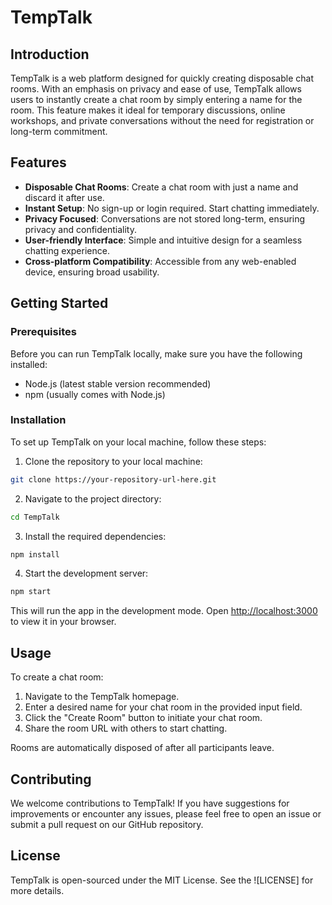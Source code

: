
# TempTalk

## Introduction

TempTalk is a web platform designed for quickly creating disposable chat rooms. With an emphasis on privacy and ease of use, TempTalk allows users to instantly create a chat room by simply entering a name for the room. This feature makes it ideal for temporary discussions, online workshops, and private conversations without the need for registration or long-term commitment.

## Features

- **Disposable Chat Rooms**: Create a chat room with just a name and discard it after use.
- **Instant Setup**: No sign-up or login required. Start chatting immediately.
- **Privacy Focused**: Conversations are not stored long-term, ensuring privacy and confidentiality.
- **User-friendly Interface**: Simple and intuitive design for a seamless chatting experience.
- **Cross-platform Compatibility**: Accessible from any web-enabled device, ensuring broad usability.

## Getting Started

### Prerequisites

Before you can run TempTalk locally, make sure you have the following installed:
- Node.js (latest stable version recommended)
- npm (usually comes with Node.js)

### Installation

To set up TempTalk on your local machine, follow these steps:

1. Clone the repository to your local machine:
```bash
git clone https://your-repository-url-here.git
```

2. Navigate to the project directory:
```bash
cd TempTalk
```

3. Install the required dependencies:
```bash
npm install
```

4. Start the development server:
```bash
npm start
```

This will run the app in the development mode. Open [http://localhost:3000](http://localhost:3000) to view it in your browser.

## Usage

To create a chat room:

1. Navigate to the TempTalk homepage.
2. Enter a desired name for your chat room in the provided input field.
3. Click the "Create Room" button to initiate your chat room.
4. Share the room URL with others to start chatting.

Rooms are automatically disposed of after all participants leave.

## Contributing

We welcome contributions to TempTalk! If you have suggestions for improvements or encounter any issues, please feel free to open an issue or submit a pull request on our GitHub repository.

## License

TempTalk is open-sourced under the MIT License. See the ![LICENSE] for more details.
